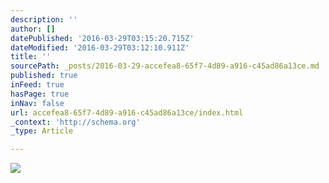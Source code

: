 ```yaml
---
description: ''
author: []
datePublished: '2016-03-29T03:15:20.715Z'
dateModified: '2016-03-29T03:12:10.911Z'
title: ''
sourcePath: _posts/2016-03-29-accefea8-65f7-4d89-a916-c45ad86a13ce.md
published: true
inFeed: true
hasPage: true
inNav: false
url: accefea8-65f7-4d89-a916-c45ad86a13ce/index.html
_context: 'http://schema.org'
_type: Article

---
```

![](https://the-grid-user-content.s3-us-west-2.amazonaws.com/e93f834d-faaa-49b0-b2b1-af4ada2998f1.png)